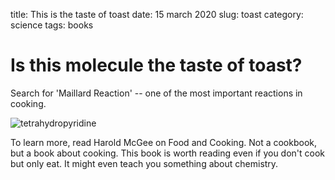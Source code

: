 title: This is the taste of toast
date: 15 march 2020
slug: toast
category: science
tags: books


# Is this molecule the taste of toast?

Search for 'Maillard Reaction' -- one of the most important reactions in cooking. 

![tetrahydropyridine](https://upload.wikimedia.org/wikipedia/commons/thumb/b/b8/6-Acetyl-2%2C3%2C4%2C5-tetrahydropyridine.png/250px-6-Acetyl-2%2C3%2C4%2C5-tetrahydropyridine.png)

To learn more, read Harold McGee on Food and Cooking. Not a cookbook, but a book about cooking. 
This book is worth reading even if you don't cook but only eat. It might even teach you something about chemistry.
